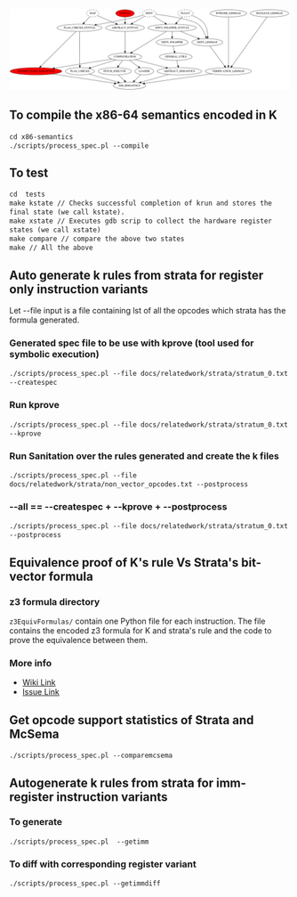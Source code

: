 ![Dependency tree of Source Code](docs/import_graph.png)

## To compile the x86-64 semantics encoded in K

```
cd x86-semantics
./scripts/process_spec.pl --compile
```


## To test
```
cd  tests
make kstate // Checks successful completion of krun and stores the final state (we call kstate).
make xstate // Executes gdb scrip to collect the hardware register states (we call xstate)
make compare // compare the above two states
make // All the above
```

## Auto generate k rules from strata for register only instruction variants
Let --file input is a file containing lst of all the opcodes which strata has the formula generated.

### Generated spec file to be use with kprove (tool used for symbolic execution)
```
./scripts/process_spec.pl --file docs/relatedwork/strata/stratum_0.txt --createspec
```
### Run kprove
```
./scripts/process_spec.pl --file docs/relatedwork/strata/stratum_0.txt --kprove
```
### Run Sanitation over the rules generated and create the k files
```
./scripts/process_spec.pl --file docs/relatedwork/strata/non_vector_opcodes.txt --postprocess
```

### --all ==  --createspec + --kprove + --postprocess
```
./scripts/process_spec.pl --file docs/relatedwork/strata/stratum_0.txt --postprocess
```

## Equivalence proof of K's rule Vs Strata's bit-vector formula
### z3 formula directory 
`z3EquivFormulas/` contain one Python file for each instruction. The file contains the encoded z3 formula for K and strata's rule and the code to prove the equivalence between them.

### More info 
  - [Wiki Link](https://github.com/sdasgup3/binary-decompilation/wiki/Proving-Equivalence-of-K-Rules-and-Strata's-BitVector-Formulas(BVFs))
  - [Issue Link](https://github.com/sdasgup3/binary-decompilation/issues/49)


## Get opcode support statistics of Strata and McSema
```
./scripts/process_spec.pl --comparemcsema
```

## Autogenerate k rules from strata for imm-register instruction variants
### To generate
```
./scripts/process_spec.pl  --getimm
```

### To diff with corresponding register variant
```
./scripts/process_spec.pl --getimmdiff
```
